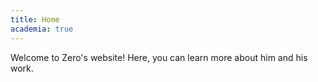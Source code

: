 ```yaml
---
title: Home
academia: true
---
```


Welcome to Zero's website! Here, you can learn more about him and his work.

<div id="custom-text"></div>
<script>
function refreshTime() {
  var div = document.getElementById("custom-text");
  const date = new Date();
  const fixedDate = new Date().toLocaleString("en-US", {
    timeZone: "America/Los_Angeles",
    hour: "2-digit",
    minute: "2-digit",
    hour12: false,
  });
  const [specificHour, specificMinute] = fixedDate.split(":").map(Number);
  const currentDaytime = `${specificHour}:${specificMinute}`;
  let displayText = "";
  function isTimeInRange(checkTime, startTime, endTime) {
    const [checkHour, checkMinute] = checkTime.split(":").map(Number);
    const [startHour, startMinute] = startTime.split(":").map(Number);
    const [endHour, endMinute] = endTime.split(":").map(Number);
    const checkTotalMinutes = checkHour * 60 + checkMinute;
    const startTotalMinutes = startHour * 60 + startMinute;
    const endTotalMinutes = endHour * 60 + endMinute;
    if (startTotalMinutes <= endTotalMinutes) {
      return (
        checkTotalMinutes >= startTotalMinutes &&
        checkTotalMinutes <= endTotalMinutes
      );
    } else {
      return (
        checkTotalMinutes >= startTotalMinutes ||
        checkTotalMinutes <= endTotalMinutes
      );
    }
  }
  if (isTimeInRange(currentDaytime, "07:01", "08:00")) {
    displayText = "He is eating a hearty breakfast.";
  } else if (isTimeInRange(currentDaytime, "08:01", "12:00")) {
    displayText =
      "He is diligently working. Sometimes he is teaching, other times he is doing research in his cave.";
  } else if (isTimeInRange(currentDaytime, "12:01", "13:00")) {
    displayText =
      "He is eating a low-carb meal and debating whether to drink Dr. Pepper.";
  } else if (isTimeInRange(currentDaytime, "13:01", "16:00")) {
    displayText =
      "He is diligently working. Sometimes he is teaching, other times he is doing research in his cave.";
  } else if (isTimeInRange(currentDaytime, "16:01", "18:00")) {
    displayText = "He is tangling with his kids.";
  } else if (isTimeInRange(currentDaytime, "18:01", "19:00")) {
    displayText = "He is pouring a glass of wine.";
  } else if (isTimeInRange(currentDaytime, "19:01", "20:00")) {
    displayText = "He is resting.";
  }
  // 1 hour gap
  else if (isTimeInRange(currentDaytime, "21:01", "22:00")) {
    displayText = "He is enjoying a movie.";
  } else if (isTimeInRange(currentDaytime, "22:01", "07:00")) {
    displayText = "He is sleeping.";
  } else {
    displayText = "He is in meditation.";
  }
  console.log(displayText);
  div.innerHTML = displayText;
}
refreshTime()
setInterval(refreshTime, 1000 * 60); // refresh every min
</script>

<style>
</style>